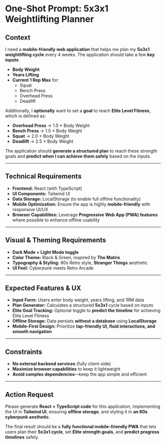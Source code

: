 # One-Shot Prompt: 5x3x1 Weightlifting Planner  

## **Context**  
I need a **mobile-friendly web application** that helps me plan my **5x3x1 weightlifting cycle** every 4 weeks. The application should take a few **key inputs**:  

- **Body Weight**  
- **Years Lifting**  
- **Current 1 Rep Max** for:
  - Squat  
  - Bench Press  
  - Overhead Press  
  - Deadlift  

Additionally, I **optionally** want to set a **goal** to reach **Elite Level Fitness**, which is defined as:  

- **Overhead Press** → 1.0 × Body Weight  
- **Bench Press** → 1.5 × Body Weight  
- **Squat** → 2.0 × Body Weight  
- **Deadlift** → 2.5 × Body Weight  

The application should **generate a structured plan** to reach these strength goals and **predict when I can achieve them safely** based on the inputs.  

---

## **Technical Requirements**  
- **Frontend:** React (with TypeScript)  
- **UI Components:** Tailwind UI  
- **Data Storage:** LocalStorage (to enable full offline functionality)  
- **Mobile Optimization:** Ensure the app is highly **mobile-friendly** with responsive UI/UX  
- **Browser Capabilities:** Leverage **Progressive Web App (PWA) features** where possible to enhance offline usability  

---

## **Visual & Theming Requirements**  
- **Dark Mode + Light Mode toggle**  
- **Color Theme:** Black & Green, inspired by **The Matrix**  
- **Typography & Styling:** 80s Retro style, **Stranger Things** aesthetic  
- **UI Feel:** Cyberpunk meets Retro Arcade  

---

## **Expected Features & UX**  
- **Input Form:** Users enter body weight, years lifting, and 1RM data  
- **Plan Generator:** Calculates a structured **5x3x1** cycle based on inputs  
- **Elite Goal Tracking:** Optional toggle to **predict the timeline** for achieving Elite Level Fitness  
- **Offline Storage:** Data persists **without a database** using **LocalStorage**  
- **Mobile-First Design:** Prioritize **tap-friendly UI, fluid interactions, and smooth navigation**  

---

## **Constraints**  
- **No external backend services** (fully client-side)  
- **Maximize browser capabilities** to keep it lightweight  
- **Avoid complex dependencies**—keep the app simple and efficient  

---

## **Action Request**  
Please generate **React + TypeScript code** for this application, implementing the UI in **Tailwind UI**, ensuring **offline storage**, and styling it in **an 80s cyberpunk aesthetic**.  

The final result should be a **fully functional mobile-friendly PWA** that lets users plan their **5x3x1 cycle**, set **Elite strength goals**, and **predict progress timelines** safely.  